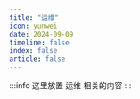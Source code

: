 ```yaml
---
title: "运维"
icon: yunwei
date: 2024-09-09
timeline: false
index: false
article: false
---
```

:::info
这里放置 运维 相关的内容
:::

<Catalog />
